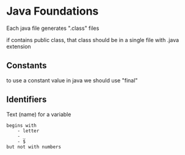 # Java Foundations

Each java file generates ".class" files

if contains public class, that class should be in a single file with .java extension

## Constants

to use a constant value in java we should use "final"

## Identifiers

Text (name) for a variable

    begins with
        - letter
        - _
        - $
    but not with numbers
